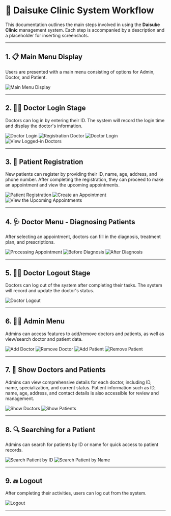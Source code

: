 # 🏥 Daisuke Clinic System Workflow

This documentation outlines the main steps involved in using the **Daisuke Clinic** management system. Each step is accompanied by a description and a placeholder for inserting screenshots.

---

## 1. 📋 Main Menu Display

Users are presented with a main menu consisting of options for Admin, Doctor, and Patient.

![Main Menu Display](assets/images/main_menu.png)

---

## 2. 👨‍⚕️ Doctor Login Stage

Doctors can log in by entering their ID. The system will record the login time and display the doctor's information.

![Doctor Login](assets/images/login_doctor1.png)
![Registration Doctor](assets/images/Registration_doctor.png)
![Doctor Login](assets/images/login_doctor2.png)
![View Logged-in Doctors](assets/images/logged_in_doctors.png)

---
## 3. 👥 Patient Registration

New patients can register by providing their ID, name, age, address, and phone number. After completing the registration, they can proceed to make an appointment and view the upcoming appointments.

![Patient Registration](assets/images/patient_registration.png)
![Create an Appointment](assets/images/patient_create_aappointment.png)
![View the Upcoming Appointments](assets/images/upcoming_appointments.png)

---

## 4. 🩺 Doctor Menu - Diagnosing Patients

After selecting an appointment, doctors can fill in the diagnosis, treatment plan, and prescriptions.

![Processing Appointment](assets/images/process_appoinment.png)
![Before Diagnosis](assets/images/show_diagnosis1.png)
![After Diagnosis](assets/images/show_diagnosis2.png)

---

## 5. 👨‍⚕️ Doctor Logout Stage

Doctors can log out of the system after completing their tasks. The system will record and update the doctor's status.

![Doctor Logout](assets/images/logout_doctor.png)

---

## 6. 🧑‍💼 Admin Menu

Admins can access features to add/remove doctors and patients, as well as view/search doctor and patient data.

![Add Doctor](assets/images/admin_add_doctor.png)
![Remove Doctor](assets/images/admin_remove_doctor.png)
![Add Patient](assets/images/admin_add_patient.png)
![Remove Patient](assets/images/admin_remove_patient.png)

---

## 7. 📝 Show Doctors and Patients
Admins can view comprehensive details for each doctor, including ID, name, specialization, and current status. Patient information such as ID, name, age, address, and contact details is also accessible for review and management.

![Show Doctors](assets/images/show_doctor.png)
![Show Patients](assets/images/patient_lists.png)

---

## 8. 🔍 Searching for a Patient

Admins can search for patients by ID or name for quick access to patient records.

![Search Patient by ID](assets/images/search_ID.png)
![Search Patient by Name](assets/images/search_name.png)

---

## 9. 🔚 Logout

After completing their activities, users can log out from the system.

![Logout](assets/images/exit_program.png)

---
